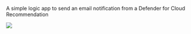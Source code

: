 
A simple logic app to send an email notification from a Defender for Cloud Recommendation

<a href="https://portal.azure.com/#create/Microsoft.Template/uri/https%3A%2F%2Fraw.githubusercontent.com%2Fseanstark%2Fdefender-for-cloud%2Fmain%2Fworkflows%2Fsend-recommendation-email%2Fazuredeploy.json" target="_blank"><img src="https://aka.ms/deploytoazurebutton"/></a>
